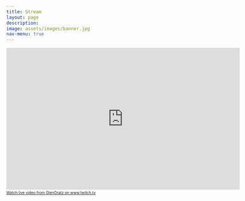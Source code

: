 ```yaml
---
title: Stream
layout: page
description:
image: assets/images/banner.jpg
nav-menu: true
---
```


<!-- Main -->
<div id="main">

<!-- One -->
<section id="one">
	<div class="inner">
		<p>
			<iframe src="https://player.twitch.tv/?channel=glengratz" frameborder="0" allowfullscreen="true" scrolling="no" height="378" width="620"></iframe><a href="https://www.twitch.tv/glengratz?tt_content=text_link&tt_medium=live_embed" style="padding:2px 0px 4px; display:block; width:345px; font-weight:normal; font-size:10px; text-decoration:underline;">Watch live video from GlenGratz on www.twitch.tv</a>
		</p>
	</div>
</section>


